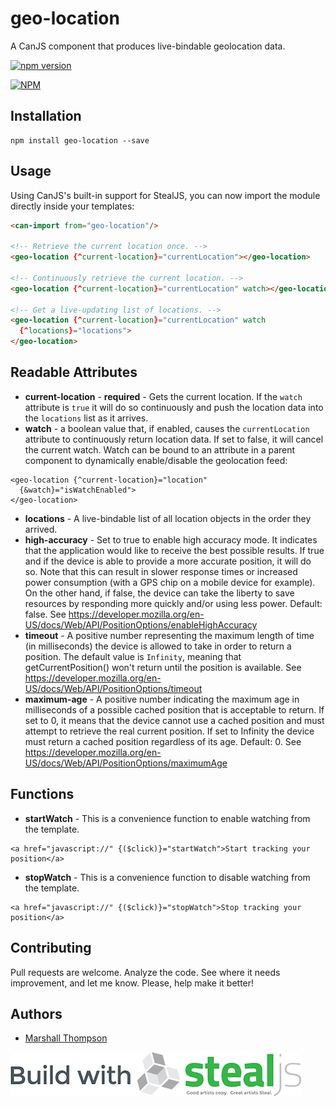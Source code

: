# geo-location
A CanJS component that produces live-bindable geolocation data.

[![npm version](https://badge.fury.io/js/geo-location.svg)](https://badge.fury.io/js/geo-location)

[![NPM](https://nodei.co/npm/geo-location.png?downloads=true&downloadRank=true&stars=true)](https://nodei.co/npm/geo-location/)

## Installation
```
npm install geo-location --save
```

## Usage

Using CanJS's built-in support for StealJS, you can now import the module directly inside your templates:
```html
<can-import from="geo-location"/>

<!-- Retrieve the current location once. -->
<geo-location {^current-location}="currentLocation"></geo-location>

<!-- Continuously retrieve the current location. -->
<geo-location {^current-location}="currentLocation" watch></geo-location>

<!-- Get a live-updating list of locations. -->
<geo-location {^current-location}="currentLocation" watch
  {^locations}="locations">
</geo-location>
```

## Readable Attributes

- **current-location** - **required** - Gets the current location.  If the `watch` attribute is `true` it will do so continuously and push the location data into the `locations` list as it arrives.
- **watch** - a boolean value that, if enabled, causes the `currentLocation` attribute to continuously return location data. If set to false, it will cancel the current watch.  Watch can be bound to an attribute in a parent component to dynamically enable/disable the geolocation feed:
```
<geo-location {^current-location}="location"
  {&watch}="isWatchEnabled">
</geo-location>
```
- **locations** - A live-bindable list of all location objects in the order they arrived.
- **high-accuracy** - Set to true to enable high accuracy mode. It indicates that the application would like to receive the best possible results. If true and if the device is able to provide a more accurate position, it will do so. Note that this can result in slower response times or increased power consumption (with a GPS chip on a mobile device for example). On the other hand, if false, the device can take the liberty to save resources by responding more quickly and/or using less power. Default: false. See https://developer.mozilla.org/en-US/docs/Web/API/PositionOptions/enableHighAccuracy
- **timeout** - A positive number representing the maximum length of time (in milliseconds) the device is allowed to take in order to return a position. The default value is `Infinity`, meaning that getCurrentPosition() won't return until the position is available. See https://developer.mozilla.org/en-US/docs/Web/API/PositionOptions/timeout
- **maximum-age** - A positive number indicating the maximum age in milliseconds of a possible cached position that is acceptable to return. If set to 0, it means that the device cannot use a cached position and must attempt to retrieve the real current position. If set to Infinity the device must return a cached position regardless of its age. Default: 0. See https://developer.mozilla.org/en-US/docs/Web/API/PositionOptions/maximumAge

## Functions
- **startWatch** - This is a convenience function to enable watching from the template.
```
<a href="javascript://" {($click)}="startWatch">Start tracking your position</a>
```
- **stopWatch** - This is a convenience function to disable watching from the template.
```
<a href="javascript://" {($click)}="stopWatch">Stop tracking your position</a>
```

## Contributing
Pull requests are welcome. Analyze the code. See where it needs improvement, and let me know. Please, help make it better!

## Authors

- [Marshall Thompson](https://github.com/marshallswain)

[![Built with StealJS](./build-with-stealjs.jpg)](http://StealJS.com)
